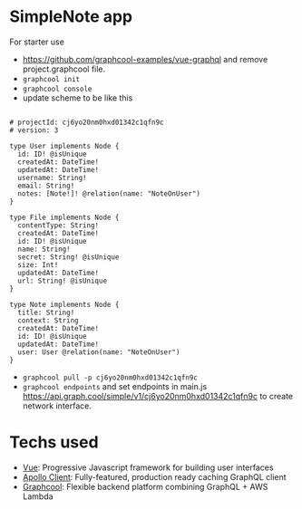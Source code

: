 # SimpleNote app


For starter use 

- https://github.com/graphcool-examples/vue-graphql and remove project.graphcool file.
- `graphcool init`
- `graphcool console`
- update scheme to be like this 

```

# projectId: cj6yo20nm0hxd01342c1qfn9c
# version: 3

type User implements Node {
  id: ID! @isUnique
  createdAt: DateTime!
  updatedAt: DateTime!
  username: String!
  email: String!
  notes: [Note!]! @relation(name: "NoteOnUser")
}

type File implements Node {
  contentType: String!
  createdAt: DateTime!
  id: ID! @isUnique
  name: String!
  secret: String! @isUnique
  size: Int!
  updatedAt: DateTime!
  url: String! @isUnique
}

type Note implements Node {
  title: String!
  context: String
  createdAt: DateTime!
  id: ID! @isUnique
  updatedAt: DateTime!
  user: User @relation(name: "NoteOnUser")
}
```

- `graphcool pull -p cj6yo20nm0hxd01342c1qfn9c`
- `graphcool endpoints` and set endpoints in main.js https://api.graph.cool/simple/v1/cj6yo20nm0hxd01342c1qfn9c to create network interface.



# Techs used

* [Vue](https://vuejs.org/): Progressive Javascript framework for building user interfaces 
* [Apollo Client](https://github.com/apollographql/apollo-client): Fully-featured, production ready caching GraphQL client
* [Graphcool](https://www.graph.cool): Flexible backend platform combining GraphQL + AWS Lambda
